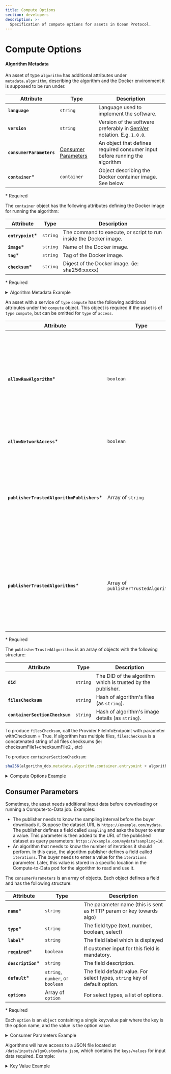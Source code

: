 ```yaml
---
title: Compute Options
section: developers
description: >-
  Specification of compute options for assets in Ocean Protocol.
---
```


# Compute Options


#### Algorithm Metadata

An asset of type `algorithm` has additional attributes under `metadata.algorithm`, describing the algorithm and the Docker environment it is supposed to be run under.

| Attribute | Type | Description |
| ------------------------ | ----------------------- |  -------------------------------------- |
| **`language`** | `string` | Language used to implement the software. |
| **`version`** | `string` | Version of the software preferably in [SemVer](https://semver.org) notation. E.g. `1.0.0`. |
| **`consumerParameters`** | [Consumer Parameters](did-ddo.md#consumer-parameters) | An object that defines required consumer input before running the algorithm |
| **`container`*** | `container` | Object describing the Docker container image. See below |

\* Required

The `container` object has the following attributes defining the Docker image for running the algorithm:

| Attribute        | Type     | Description                                                       |
| ---------------- | -------- | ----------------------------------------------------------------- |
| **`entrypoint`*** | `string` | The command to execute, or script to run inside the Docker image. |
| **`image`***      | `string` | Name of the Docker image.                                         |
| **`tag`***        | `string` | Tag of the Docker image.                                          |
| **`checksum`***   | `string` | Digest of the Docker image. (ie: sha256:xxxxx)                    |

\* Required

<details>

<summary>Algorithm Metadata Example</summary>

```json 
{ 
  "metadata": { 
    "created": "2020-11-15T12:27:48Z", 
    "updated": "2021-05-17T21:58:02Z", 
    "description": "Sample description", 
    "name": "Sample algorithm asset", 
    "type": "algorithm", 
    "author": "OPF", 
    "license": "https://market.oceanprotocol.com/terms", 
    "algorithm": { "language": "Node.js", "version": "1.0.0", 
      "container": { 
        "entrypoint": "node $ALGO", 
        "image": "ubuntu", 
        "tag": "latest", 
        "checksum": "sha256:44e10daa6637893f4276bb8d7301eb35306ece50f61ca34dcab550" 
        }, 
        "consumerParameters": {} 
        } 
  } 
} 
```

</details>

An asset with a service of `type` `compute` has the following additional attributes under the `compute` object. This object is required if the asset is of `type` `compute`, but can be omitted for `type` of `access`.

| Attribute | Type | Description |
| -------- | -------- | -------- |
| **`allowRawAlgorithm`*** | `boolean` | If `true`, any passed raw text will be allowed to run. Useful for an algorithm drag & drop use case, but increases risk of data escape through malicious user input. Should be `false` by default in all implementations. |
| **`allowNetworkAccess`*** | `boolean` | If `true`, the algorithm job will have network access. |
| **`publisherTrustedAlgorithmPublishers`*** | Array of `string` | If not defined, then any published algorithm is allowed. If empty array, then no algorithm is allowed. If not empty any algo published by the defined publishers is allowed.                                              |
| **`publisherTrustedAlgorithms`***          | Array of `publisherTrustedAlgorithms` | If not defined, then any published algorithm is allowed. If empty array, then no algorithm is allowed. Otherwise only the algorithms defined in the array are allowed. (see below).                                       |

\* Required

The `publisherTrustedAlgorithms` is an array of objects with the following structure:

| Attribute                      | Type     | Description                                                 |
| ------------------------------ | -------- | ----------------------------------------------------------- |
| **`did`**                      | `string` | The DID of the algorithm which is trusted by the publisher. |
| **`filesChecksum`**            | `string` | Hash of algorithm's files (as `string`).                    |
| **`containerSectionChecksum`** | `string` | Hash of algorithm's image details (as `string`).            |

To produce `filesChecksum`, call the Provider FileInfoEndpoint with parameter withChecksum = True. If algorithm has multiple files, `filesChecksum` is a concatenated string of all files checksums (ie: checksumFile1+checksumFile2 , etc)

To produce `containerSectionChecksum`:

```js
sha256(algorithm_ddo.metadata.algorithm.container.entrypoint + algorithm_ddo.metadata.algorithm.container.checksum);
```

<details>

<summary>Compute Options Example</summary>

Example:

```json
{
  "services": [
    {
      "id": "1",
      "type": "access",
      "files": "0x044736da6dae39889ff570c34540f24e5e084f...",
      "name": "Download service",
      "description": "Download service",
      "datatokenAddress": "0x123",
      "serviceEndpoint": "https://myprovider.com",
      "timeout": 0
    },
    {
      "id": "2",
      "type": "compute",
      "files": "0x6dd05e0edb460623c843a263291ebe757c1eb3...",
      "name": "Compute service",
      "description": "Compute service",
      "datatokenAddress": "0x124",
      "serviceEndpoint": "https://myprovider.com",
      "timeout": 0,
      "compute": {
        "allowRawAlgorithm": false,
        "allowNetworkAccess": true,
        "publisherTrustedAlgorithmPublishers": ["0x234", "0x235"],
        "publisherTrustedAlgorithms": [
          {
            "did": "did:op:123",
            "filesChecksum": "100",
            "containerSectionChecksum": "200"
          },
          {
            "did": "did:op:124",
            "filesChecksum": "110",
            "containerSectionChecksum": "210"
          }
        ]
      }
    }
  ]
}
```

</details>

## Consumer Parameters

Sometimes, the asset needs additional input data before downloading or running a Compute-to-Data job. Examples:

* The publisher needs to know the sampling interval before the buyer downloads it. Suppose the dataset URL is `https://example.com/mydata`. The publisher defines a field called `sampling` and asks the buyer to enter a value. This parameter is then added to the URL of the published dataset as query parameters: `https://example.com/mydata?sampling=10`.
* An algorithm that needs to know the number of iterations it should perform. In this case, the algorithm publisher defines a field called `iterations`. The buyer needs to enter a value for the `iterations` parameter. Later, this value is stored in a specific location in the Compute-to-Data pod for the algorithm to read and use it.

The `consumerParameters` is an array of objects. Each object defines a field and has the following structure:

| Attribute         | Type                             | Description                                                                |
| ----------------- | -------------------------------- | -------------------------------------------------------------------------- |
| **`name`***        | `string`                         | The parameter name (this is sent as HTTP param or key towards algo)        |
| **`type`***        | `string`                         | The field type (text, number, boolean, select)                             |
| **`label`***       | `string`                         | The field label which is displayed                                         |
| **`required`***    | `boolean`                        | If customer input for this field is mandatory.                             |
| **`description`*** | `string`                         | The field description.                                                     |
| **`default`***     | `string`, `number`, or `boolean` | The field default value. For select types, `string` key of default option. |
| **`options`**     | Array of `option`                 | For select types, a list of options.                                       |

\* Required

Each `option` is an `object` containing a single key:value pair where the key is the option name, and the value is the option value.

<details>

<summary>Consumer Parameters Example</summary>

```json
[
  {
    "name": "hometown",
    "type": "text",
    "label": "Hometown",
    "required": true,
    "description": "What is your hometown?",
    "default": "Nowhere"
  },
  {
    "name": "age",
    "type": "number",
    "label": "Age",
    "required": false,
    "description": "Please fill your age",
    "default": 0
  },
  {
    "name": "developer",
    "type": "boolean",
    "label": "Developer",
    "required": false,
    "description": "Are you a developer?",
    "default": false
  },
  {
    "name": "languagePreference",
    "type": "select",
    "label": "Language",
    "required": false,
    "description": "Do you like NodeJs or Python",
    "default": "nodejs",
    "options": [
      {
        "nodejs": "I love NodeJs"
      },
      {
        "python": "I love Python"
      }
    ]
  }
]
```

</details>

Algorithms will have access to a JSON file located at `/data/inputs/algoCustomData.json`, which contains the `keys/values` for input data required. Example:

<details>

<summary>Key Value Example</summary>
```json
{
  "hometown": "São Paulo",
  "age": 10,
  "developer": true,
  "languagePreference": "nodejs"
}
```
</details>